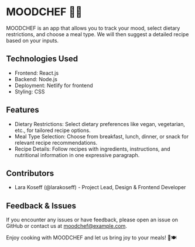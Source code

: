 # MOODCHEF 🍲😊

MOODCHEF is an app that allows you to track your mood, select dietary restrictions, and choose a meal type. We will then suggest a detailed recipe based on your inputs.

## Technologies Used
- Frontend: React.js
- Backend: Node.js 
- Deployment: Netlify for frontend
- Styling: CSS 

## Features
- Dietary Restrictions: Select dietary preferences like vegan, vegetarian, etc., for tailored recipe options.
- Meal Type Selection: Choose from breakfast, lunch, dinner, or snack for relevant recipe recommendations.
- Recipe Details: Follow recipes with ingredients, instructions, and nutritional information in one expressive paragraph.

## Contributors
- Lara Koseff (@larakoseff) - Project Lead, Design & Frontend Developer

## Feedback & Issues
If you encounter any issues or have feedback, please open an issue on GitHub or contact us at moodchef@example.com.

Enjoy cooking with MOODCHEF and let us bring joy to your meals! 🌟🍽️

